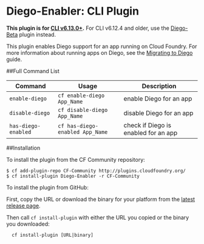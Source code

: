 Diego-Enabler: CLI Plugin
=====================
**This plugin is for [CLI
v6.13.0+](https://github.com/cloudfoundry/cli/releases).** For CLI v6.12.4 and older, use the
[Diego-Beta](https://github.com/cloudfoundry-incubator/diego-cli-plugin) plugin
instead.

This plugin enables Diego support for an app running on Cloud Foundry. For more
information about running apps on Diego, see the [Migrating to Diego](https://github.com/cloudfoundry-incubator/diego-design-notes/blob/master/migrating-to-diego.md)
guide.

##Full Command List

Command             |Usage                             |Description
---                 |---                               |---
`enable-diego`      | `cf enable-diego App_Name`       |enable Diego for an app
`disable-diego`     | `cf disable-diego App_Name`      |disable Diego for an app
`has-diego-enabled` | `cf has-diego-enabled App_Name`  |check if Diego is enabled for an app

##Installation

To install the plugin from the CF Community repository:

```
$ cf add-plugin-repo CF-Community http://plugins.cloudfoundry.org/
$ cf install-plugin Diego-Enabler -r CF-Community
```

To install the plugin from GitHub:

First, copy the URL or download the binary for your platform from the [latest release page](https://github.com/cloudfoundry-incubator/Diego-Enabler/releases/latest).

Then call `cf install-plugin` with either the URL you copied or the binary you downloaded:

```
  cf install-plugin [URL|binary]
```


